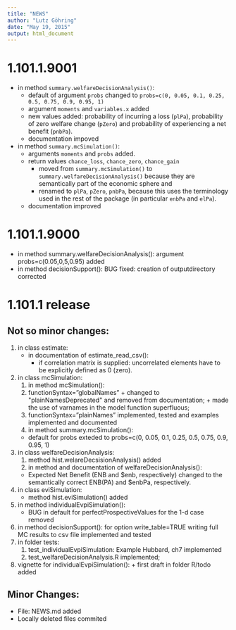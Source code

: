 ```yaml
---
title: "NEWS"
author: "Lutz Göhring"
date: "May 19, 2015"
output: html_document
---
```

# 1.101.1.9001
+ in method `summary.welfareDecisionAnalysis()`: 
  + default of argument `probs` changed to `probs=c(0, 0.05, 0.1, 0.25, 0.5, 0.75, 0.9, 0.95, 1)`
  + argument `moments` and `variables.x` added
  + new values added: probability of incurring a loss (`plPa`), 
  probability of zero welfare change (`pZero`) and
  probability of experiencing a net benefit (`pnbPa`).
  + documentation impoved
+ in method `summary.mcSimulation()`:
  + arguments `moments` and `probs` added.
  + return values `chance_loss`, `chance_zero`, `chance_gain` 
    * moved from `summary.mcSimulation()` to `summary.welfareDecisionAnalysis()` because they are 
    semantically part of the economic sphere and
    * renamed to `plPa`, `pZero`, `pnbPa`, because this uses the terminology used in the rest of 
    the package (in particular `enbPa` and `elPa`).
  + documentation improved

# 1.101.1.9000

+ in method summary.welfareDecisionAnalysis(): argument probs=c(0.05,0,5,0.95) added
+ in method decisionSupport(): BUG fixed: creation of outputdirectory corrected

# 1.101.1 release

## Not so minor changes:

1.  in class estimate:
    + in documentation of estimate_read_csv(): 
      + if correlation matrix is supplied: uncorrelated elements have to be explicitly defined as 0 (zero).
2. in class mcSimulation:
    1. in method mcSimulation(): 
      1. functionSyntax=”globalNames” 
        + changed to "plainNamesDeprecated" and removed from documentation;
        + made the use of varnames in the model function superfluous;
      2. functionSyntax=”plainNames” implemented, tested and examples implemented and documented
    2. in method summary.mcSimulation():
      + default for probs exteded to probs=c(0, 0.05, 0.1, 0.25, 0.5, 0.75, 0.9, 0.95, 1)
3. in class welfareDecisionAnalysis:
    1. method hist.welareDecsisionAnalysis() added
    2. in method and documentation of welfareDecisionAnalysis(): 
      + Expected Net Benefit (ENB and $enb, respectively) changed to the semantically correct ENB(PA) and $enbPa, respectively.
4. in class eviSimulation:
    + method hist.eviSimulation() added
5. in method individualEvpiSimulation(): 
    + BUG in default for perfectProspectiveValues for the 1-d case removed
6. in method decisionSupport(): for option write_table=TRUE writing full MC results to csv file implemented and tested 
7. in folder tests:
    1. test_individualEvpiSimulation: Example Hubbard, ch7 implemented
    2. test_welfareDecisionAnalysis.R implemented;  
8.   vignette for individualEvpiSimulation(): 
    + first draft in folder R/todo added  

## Minor Changes:

 + File: NEWS.md added
 + Locally deleted files commited
